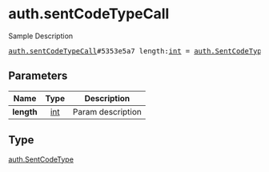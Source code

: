 # auth.sentCodeTypeCall

Sample Description

<pre>
<a href="../constructor/auth.sentCodeTypeCall.md">auth.sentCodeTypeCall</a>#5353e5a7 length:<a href="../type/int.md">int</a> = <a href="../type/auth.SentCodeType.md">auth.SentCodeType</a>;
</pre>

## Parameters

| Name | Type | Description |
|------|:----:|-------------|
| **length** | [int](../type/int.md) | Param description |

## Type

[auth.SentCodeType](../type/auth.SentCodeType.md)
